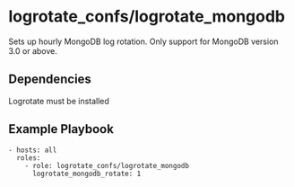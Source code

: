 # logrotate_confs/logrotate_mongodb #
Sets up hourly MongoDB log rotation. Only support for MongoDB version 3.0 or above.

## Dependencies ##
Logrotate must be installed

## Example Playbook ##

    - hosts: all
      roles:
        - role: logrotate_confs/logrotate_mongodb
          logrotate_mongodb_rotate: 1
